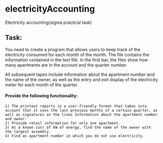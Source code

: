 # electricityAccounting
Electricity accounting(sigma practical task)

## Task:
  You need to create a program that allows users to keep track of the electricity consumed for each month of the month.
  The file contains the information contained in the text file.
  In the first bar, the files show how many apartments are in the account and the quarter number.

  All subsequent tapes include information about the apartment number and the name of the owner, as well as the entry and exit display of the electricity meter for each month of the quarter.
  #### Provide the following functionality:
    1) The printout reports in a user-friendly format that takes into account that it uses the last previous months of a certain quarter, as well as signatures on the lines Information about the apartment number and owner.
    2) Provide retail information for only one apartment.
    3) At a known cost of kW of energy, find the name of the owner with the largest assembly.
    4) Find an apartment number in which you do not use electricity.
